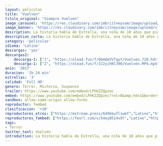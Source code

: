 ```yaml
---
layout: peliculas
title: "Vuelven"
titulo_original: "Siempre Vuelven"
image_carousel: 'https://res.cloudinary.com/imbriitneysam/image/upload/v1543802396/vuelven-poster-min.jpg'
image_banner: 'https://res.cloudinary.com/imbriitneysam/image/upload/v1543802397/vuelven-banner-min.jpg'
description: La historia habla de Estrella, una niña de 10 años que pide un deseo, que su madre desaparecida vuelva. El deseo se cumple pero no como ella espera, su madre está muerta y la sigue a todas partes. En un intento por escapar, Estrella se une a una banda de niños huérfanos de la violencia. Así aprenderá que cuando se vive en medio de la brutalidad, los deseos nunca salen como el corazón quisiera.
description_corta: La historia habla de Estrella, una niña de 10 años que pide un deseo, que su madre desaparecida vuelva. El deseo se cumple pero no como ella espera, su madre está muerta y la sigue a todas partes. En un intento por escapar, Estrella se...
category: 'peliculas'
idioma: 'Latino'
descargas: 'yes'
descargas2:
    descarga-1: ["1", "https://oload.fun/f/QbmQeVVfqyY/Vuelven.720.hdrip.lat.mp4", "https://www.google.com/s2/favicons?domain=openload.co","OpenLoad","https://res.cloudinary.com/imbriitneysam/image/upload/v1541473684/mexico.png", "Latino", "Full HD"]
    descarga-1: ["2", "https://oload.fun/f/3J2yihNl390/Vuelven.MP4.mp4", "https://www.google.com/s2/favicons?domain=openload.co","OpenLoad","https://res.cloudinary.com/imbriitneysam/image/upload/v1541473684/mexico.png", "Latino", "Full HD"]
anio: '2017'
duracion: '1h 24 min'
estrellas: '3'
calidad: 'Full HD'
genero: Terror, Misterio, Suspenso
trailer: https://www.youtube.com/embed/LPhKZZQpzec
embed: https://www.youtube.com/embed/LPhKZZQpzec?rel=0&amp;hd=1&border=0&wmode=opaque&enablejsapi=1&modestbranding=1&controls=1&showinfo=1
sandbox: allow-same-origin allow-forms
reproductor: fembed
clasificacion: '+10'
reproductores_otros: ["https://mstream.press/649kkuflzwmf","Latino","https://mstream.press/cabjg1o7c9rl","Latino","https://uqload.com/embed-0w903vvwn74c.html","Latino"]
reproductores_fembed: ["https://feurl.com/v/54oy8514x9l","Latino","https://feurl.com/v/yxo3km-47qv","Latino","https://feurl.com/v/54oyp4xqgxo","Latino"]
tags:
- Terror
twitter_text: Vuelven
introduction: La historia habla de Estrella, una niña de 10 años que pide un deseo, que su madre desaparecida vuelva. El deseo se cumple pero no como ella espera, su madre está muerta y la sigue a todas partes. En un intento por escapar, Estrella se...
---
```



 







